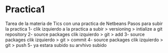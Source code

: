 # Practica1
Tarea de la materia de Tics con una practica de Netbeans
Pasos para subir la practica
1- clik izquierdo a la practica a subir > versioning > intialize a git repository
2- source packages clik izquierdo > git > add
3- source packages clik izquierdo > git > commit
4- source packages clik izquierdo > git > push
5- ya estara subido su arvhivo subido
